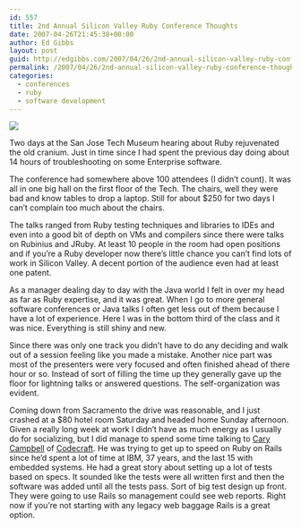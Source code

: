 ```yaml
---
id: 557
title: 2nd Annual Silicon Valley Ruby Conference Thoughts
date: 2007-04-26T21:45:38+00:00
author: Ed Gibbs
layout: post
guid: http://edgibbs.com/2007/04/26/2nd-annual-silicon-valley-ruby-conference-thoughts/
permalink: /2007/04/26/2nd-annual-silicon-valley-ruby-conference-thoughts/
categories:
  - conferences
  - ruby
  - software development
---
```

![](http://edgibbs.com/images/ruby_conference_badge.jpg)

Two days at the San Jose Tech Museum hearing about Ruby rejuvenated the old cranium. Just in time since I had spent the previous day doing about 14 hours of troubleshooting on some Enterprise software. 

The conference had somewhere above 100 attendees (I didn&#8217;t count). It was all in one big hall on the first floor of the Tech. The chairs, well they were bad and know tables to drop a laptop. Still for about $250 for two days I can&#8217;t complain too much about the chairs.

The talks ranged from Ruby testing techniques and libraries to IDEs and even into a good bit of depth on VMs and compilers since there were talks on Rubinius and JRuby. At least 10 people in the room had open positions and if you&#8217;re a Ruby developer now there&#8217;s little chance you can&#8217;t find lots of work in Silicon Valley. A decent portion of the audience even had at least one patent.

As a manager dealing day to day with the Java world I felt in over my head as far as Ruby expertise, and it was great. When I go to more general software conferences or Java talks I often get less out of them because I have a lot of experience. Here I was in the bottom third of the class and it was nice. Everything is still shiny and new.

Since there was only one track you didn&#8217;t have to do any deciding and walk out of a session feeling like you made a mistake. Another nice part was most of the presenters were very focused and often finished ahead of there hour or so. Instead of sort of filling the time up they generally gave up the floor for lightning talks or answered questions. The self-organization was evident.

Coming down from Sacramento the drive was reasonable, and I just crashed at a $80 hotel room Saturday and headed home Sunday afternoon. Given a really long week at work I didn&#8217;t have as much energy as I usually do for socializing, but I did manage to spend some time talking to [Cary Campbell](http://www.xpasc.com/cary.html) of [Codecraft](http://www.xpasc.com/Ccbro.html). He was trying to get up to speed on Ruby on Rails since he&#8217;d spent a lot of time at IBM, 37 years, and the last 15 with embedded systems. He had a great story about setting up a lot of tests based on specs. It sounded like the tests were all written first and then the software was added until all the tests pass. Sort of big test design up front. They were going to use Rails so management could see web reports. Right now if you&#8217;re not starting with any legacy web baggage Rails is a great option.